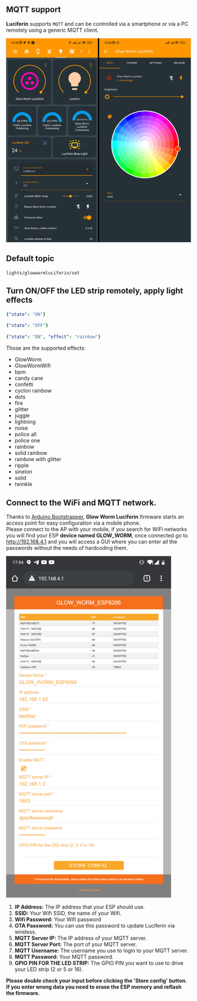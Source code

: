 ## MQTT support  

**Luciferin** supports `MQTT` and can be controlled via a smartphone or via a PC remotely using a generic MQTT client.

![SCREENSHOT](https://github.com/sblantipodi/glow_worm_luciferin/blob/master/assets/img/HA_mobile_client_screenshot.jpg)

## Default topic
```
lights/glowwormluciferin/set
```

## Turn ON/OFF the LED strip remotely, apply light effects  

```yaml
{"state": "ON"}
```
```yaml
{"state": "OFF"}
```
```yaml
{"state": "ON", "effect": "rainbow"}
```

Those are the supported effects:
- GlowWorm
- GlowWormWifi
- bpm
- candy cane
- confetti
- cyclon rainbow
- dots
- fire
- glitter
- juggle
- lightning
- noise
- police all
- police one
- rainbow
- solid rainbow
- rainbow with glitter
- ripple
- sinelon
- solid
- twinkle


## Connect to the WiFi and MQTT network.
Thanks to [Arduino Bootstrapper](https://github.com/sblantipodi/arduino_bootstrapper), **Glow Worm Luciferin** firmware starts an access point for easy configuration via a mobile phone.  
Please connect to the AP with your mobile, if you search for WiFi networks you will find your ESP **device named GLOW_WORM**, once connected go to http://192.168.4.1 and you will access a GUI where you can enter all the passwords without the needs of hardcoding them.
 
<p align="left">
  <img width="450" src="https://raw.githubusercontent.com/sblantipodi/glow_worm_luciferin/master/assets/img/luciferin_access_point.jpg">
</p>

1) **IP Address:** The IP address that your ESP should use.
2) **SSID:** Your Wifi SSID, the name of your Wifi.
3) **Wifi Password:** Your Wifi password
4) **OTA Password:** You can use this password to update Luciferin via wireless.  
5) **MQTT Server IP:** The IP address of your MQTT server.
6) **MQTT Server Port:** The port of your MQTT server. 
7) **MQTT Username:** The username you use to login to your MQTT server.
8) **MQTT Password:** Your MQTT password.
9) **GPIO PIN FOR THE LED STRIP:** The GPIO PIN you want to use to drive your LED strip (2 or 5 or 16).

**Please double check your input before clicking the 'Store config' button. If you enter wrong data you need to erase the ESP memory and reflash the firmware.**